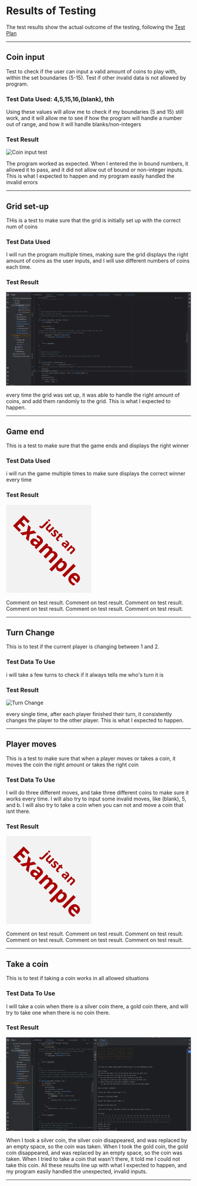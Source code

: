 # Results of Testing

The test results show the actual outcome of the testing, following the [Test Plan](test-plan.md)

---

## Coin input

Test to check if the user can input a valid amount of coins to play with, within the set boundaries (5-15). Test if other invalid data is not allowed by program.

### Test Data Used: 4,5,15,16,(blank), thh

Using these values will allow me to check if my boundaries (5 and 15) still work, and it will allow me to see if how the program will handle a number out of range, and how it will handle blanks/non-integers

### Test Result

![Coin input test](captures/CoinNum.gif)

The program worked as expected. When I entered the in bound numbers, it allowed it to pass, and it did not allow out of bound or non-integer inputs. 
This is what I expected to happen and my program easily handled the invalid errors

---

## Grid set-up

THis is a test to make sure that the grid is initially set up with the correct num of coins

### Test Data Used

I will run the program multiple times, making sure the grid displays the right amount of coins as the user inputs,
and I will use different numbers of coins each time.

### Test Result

![Grid setup](captures/GridSetup.gif)

every time the grid was set up, it was able to handle the right amount of coins, and add them randomly to the grid. This is what I expected to happen.

---

## Game end

This is a test to make sure that the game ends and displays the right winner

### Test Data Used

i will run the game multiple times to make sure displays the correct winner every time

### Test Result

![example.png](screenshots/example.png)

Comment on test result. Comment on test result. Comment on test result. Comment on test result. Comment on test result. Comment on test result.

---

## Turn Change

This is to test if the current player is changing between 1 and 2.

### Test Data To Use

i will take a few turns to check if it always tells me who's turn it is


### Test Result

![Turn Change](captures/TurnChange.gif)

every single time, after each player finished their turn, it consistently changes the player to the other player. This is what I expected to happen.

---

## Player moves

This is a test to make sure that when a player moves or takes a coin, it moves the coin the right amount or takes the right coin

### Test Data To Use

I will do three different moves, and take three different coins to make sure it works every time.
I will also try to input some invalid moves, like (blank), 5, and b. I will also try to take a coin when you can not and move a coin that isnt there.

### Test Result

![example.png](screenshots/example.png)

Comment on test result. Comment on test result. Comment on test result. Comment on test result. Comment on test result. Comment on test result.

---

## Take a coin

This is to test if taking a coin works in all allowed situations

### Test Data To Use

I will take a coin when there is a silver coin there, a gold coin there, and will try to take one when there is no coin there.

### Test Result

![TakeCoin](captures/TakeCoin.gif)

When I took a silver coin, the silver coin disappeared, and was replaced by an empty space, so the coin was taken. 
When I took the gold coin, the gold coin disappeared, and was replaced by an empty space, so the coin was taken.
When I tried to take a coin that wasn't there, it told me I could not take this coin.
All these results line up with what I expected to happen, and my program easily handled the unexpected, invalid inputs.

---
